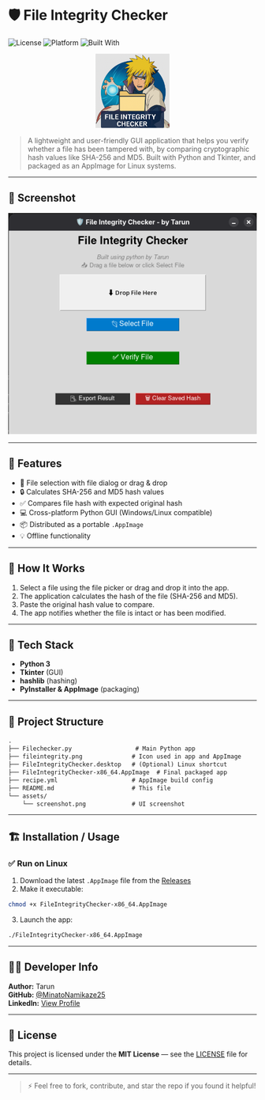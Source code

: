 # 🛡️ File Integrity Checker

![License](https://img.shields.io/badge/license-MIT-blue.svg)
![Platform](https://img.shields.io/badge/platform-Linux-lightgrey)
![Built With](https://img.shields.io/badge/built%20with-Python%203-blue)

<p align="center">
  <img src="assets/fileintegrity.png" alt="App Logo" width="150"/>
</p>


> A lightweight and user-friendly GUI application that helps you verify whether a file has been tampered with, by comparing cryptographic hash values like SHA-256 and MD5. Built with Python and Tkinter, and packaged as an AppImage for Linux systems.

---

## 📸 Screenshot

![App Screenshot](assets/screenshot.png)



---

## 🚀 Features

- 📂 File selection with file dialog or drag & drop
- 🔒 Calculates SHA-256 and MD5 hash values
- ✅ Compares file hash with expected original hash
- 💻 Cross-platform Python GUI (Windows/Linux compatible)
- 📦 Distributed as a portable `.AppImage`
- 💡 Offline functionality

---

## 🧠 How It Works

1. Select a file using the file picker or drag and drop it into the app.
2. The application calculates the hash of the file (SHA-256 and MD5).
3. Paste the original hash value to compare.
4. The app notifies whether the file is intact or has been modified.

---

## 🔧 Tech Stack

- **Python 3**
- **Tkinter** (GUI)
- **hashlib** (hashing)
- **PyInstaller & AppImage** (packaging)

---

## 📁 Project Structure

```
.
├── Filechecker.py                  # Main Python app
├── fileintegrity.png              # Icon used in app and AppImage
├── FileIntegrityChecker.desktop   # (Optional) Linux shortcut
├── FileIntegrityChecker-x86_64.AppImage  # Final packaged app
├── recipe.yml                     # AppImage build config
├── README.md                      # This file
└── assets/
    └── screenshot.png             # UI screenshot
```

---

## 🏗️ Installation / Usage

### ✅ Run on Linux

1. Download the latest `.AppImage` file from the [Releases](https://github.com/YourGitHubUsername/FileIntegrityChecker/releases)
2. Make it executable:

```bash
chmod +x FileIntegrityChecker-x86_64.AppImage
```

3. Launch the app:

```bash
./FileIntegrityChecker-x86_64.AppImage
```

---

## 👨‍💻 Developer Info

**Author:** Tarun  
**GitHub:** [@MinatoNamikaze25](https://github.com/MinatoNamikaze25)  
**LinkedIn:** [View Profile](https://www.linkedin.com/in/madhihally-arun-kumar-tarun-5bb885287)

---

## 📃 License

This project is licensed under the **MIT License** — see the [LICENSE](LICENSE) file for details.

---

> ⚡ Feel free to fork, contribute, and star the repo if you found it helpful!
